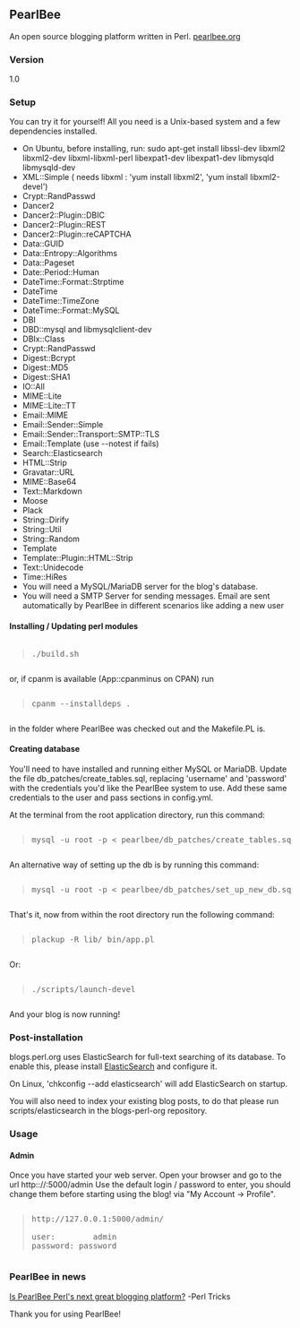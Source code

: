 <h2>PearlBee</h2>
An open source blogging platform written in Perl. <a href="http://pearlbee.org/">pearlbee.org</a>
<h3>Version</h3>
1.0

<h3>Setup</h3>
You can try it for yourself! All you need is a Unix-based system and a few dependencies installed.

<ul>
<li>On Ubuntu, before installing, run: sudo apt-get install libssl-dev libxml2 libxml2-dev libxml-libxml-perl libexpat1-dev libexpat1-dev libmysqld libmysqld-dev</li>

<li>XML::Simple ( needs libxml : 'yum install libxml2', 'yum install libxml2-devel')</li>
<li>Crypt::RandPasswd</li>
<li>Dancer2</li>
<li>Dancer2::Plugin::DBIC</li>
<li>Dancer2::Plugin::REST</li>
<li>Dancer2::Plugin::reCAPTCHA</li>
<li>Data::GUID</li>
<li>Data::Entropy::Algorithms</li>
<li>Data::Pageset</li>
<li>Date::Period::Human</li>
<li>DateTime::Format::Strptime</li>
<li>DateTime</li>
<li>DateTime::TimeZone</li>
<li>DateTime::Format::MySQL</li>
<li>DBI</li>
<li>DBD::mysql and libmysqlclient-dev </li>
<li>DBIx::Class</li>
<li>Crypt::RandPasswd</li>
<li>Digest::Bcrypt</li>
<li>Digest::MD5</li>
<li>Digest::SHA1</li>
<li>IO::All</li>
<li>MIME::Lite</li>
<li>MIME::Lite::TT</li>
<li>Email::MIME</li>
<li>Email::Sender::Simple</li>
<li>Email::Sender::Transport::SMTP::TLS</li>
<li>Email::Template (use --notest if fails)</li>
<li>Search::Elasticsearch</li>
<li>HTML::Strip</li>
<li>Gravatar::URL</li>
<li>MIME::Base64</li>
<li>Text::Markdown</li>
<li>Moose</li>
<li>Plack</li>
<li>String::Dirify</li>
<li>String::Util</li>
<li>String::Random</li>
<li>Template</li>
<li>Template::Plugin::HTML::Strip</li>
<li>Text::Unidecode</li>
<li>Time::HiRes</li>

<li>You will need a MySQL/MariaDB server for the blog's database.</li>
<li>You will need a SMTP Server for sending messages. Email are sent automatically by PearlBee in different scenarios like adding a new user </li> 
</ul>

<h4>Installing / Updating perl modules</h4>
<pre><blockquote>./build.sh</blockquote></pre>

or, if cpanm is available (App::cpanminus on CPAN)
run 
<pre><blockquote>cpanm --installdeps . </blockquote></pre>
in the folder where PearlBee was checked out and the Makefile.PL is.


<h4>Creating database</h4>
You'll need to have installed and running either MySQL or MariaDB. Update the file db_patches/create_tables.sql, replacing 'username' and 'password' with the credentials you'd like the PearlBee system to use. Add these same credentials to the user and pass sections in config.yml.

At the terminal from the root application directory, run this command:
<pre><blockquote>mysql -u root -p &lt; pearlbee/db_patches/create_tables.sql</blockquote></pre>

An alternative way of setting up the db is by running this command:
<pre><blockquote>mysql -u root -p &lt; pearlbee/db_patches/set_up_new_db.sql</blockquote></pre>


That's it, now from within the root directory run the following command:

<pre><blockquote>plackup -R lib/ bin/app.pl</p></blockquote></pre>

Or:

<pre><blockquote>./scripts/launch-devel</p></blockquote></pre>

And your blog is now running!

<h3>Post-installation</h3>

blogs.perl.org uses ElasticSearch for full-text searching of its database. To enable this, please install <a href="https://www.elastic.co/">ElasticSearch</a> and configure it.

On Linux, 'chkconfig --add elasticsearch' will add ElasticSearch on startup.

You will also need to index your existing blog posts, to do that please run scripts/elasticsearch in the blogs-perl-org repository.

<h3>Usage</h3>

<h4>Admin</h4>
Once you have started your web server.
Open your browser and go to the url http:://<YOUR_IP>:5000/admin
Use the default login / password to enter, you should change them before starting using the blog!
via "My Account -> Profile".

<pre><blockquote>http://127.0.0.1:5000/admin/

user:        admin
password: password
</blockquote></pre>

<h3>PearlBee in news</h3>
<a href="http://perltricks.com/article/69/2014/2/17/Is-PearlBee-Perl-s-next-great-blogging-platform-">Is PearlBee Perl's next great blogging platform?</a> -Perl Tricks

Thank you for using PearlBee!
